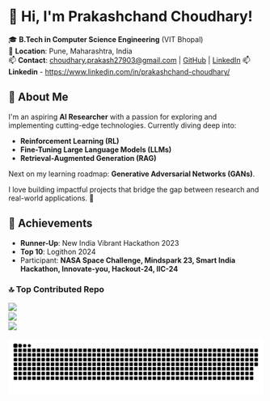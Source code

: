 # 👋 Hi, I'm Prakashchand Choudhary!
🎓 **B.Tech in Computer Science Engineering** (VIT Bhopal)  
📍 **Location**: Pune, Maharashtra, India  
📫 **Contact**: [choudhary.prakash27903@gmail.com](mailto:choudhary.prakash27903@gmail.com) | [GitHub](https://github.com/prakash279) | [LinkedIn](https://www.linkedin.com/in/prakashchand-choudhary/)
📫 **Linkedin** - https://www.linkedin.com/in/prakashchand-choudhary/
## 🚀 About Me

I'm an aspiring **AI Researcher** with a passion for exploring and implementing cutting-edge technologies. Currently diving deep into:

- **Reinforcement Learning (RL)**  
- **Fine-Tuning Large Language Models (LLMs)**  
- **Retrieval-Augmented Generation (RAG)**  

Next on my learning roadmap: **Generative Adversarial Networks (GANs)**.

I love building impactful projects that bridge the gap between research and real-world applications. 🚀

## 🌟 Achievements

- **Runner-Up**: New India Vibrant Hackathon 2023  
- **Top 10**: Logithon 2024  
- Participant: **NASA Space Challenge, Mindspark 23, Smart India Hackathon, Innovate-you, Hackout-24, IIC-24**


### 🔝 Top Contributed Repo
![](https://github-contributor-stats.vercel.app/api?username=prakash279&limit=5&theme=dark&combine_all_yearly_contributions=true)<br/>
![](https://github-readme-streak-stats.herokuapp.com/?user=prakash279&theme=dark&hide_border=true)<br/>
![](https://github-readme-stats.vercel.app/api/top-langs/?username=prakash279&theme=dark&hide_border=true&include_all_commits=false&count_private=true&layout=compact)

<p align='center'><img src='https://raw.githubusercontent.com/prakash279/prakash279/output/github-snake-dark.svg'></p>
<!---
![snake gif](https://github.com/prakash279/prakash279/blob/output/github-contribution-grid-snake.gif)
prakash279/prakash279 is a ✨ special ✨ repository because its `README.md` (this file) appears on your GitHub profile.
You can click the Preview link to take a look at your changes.
--->
